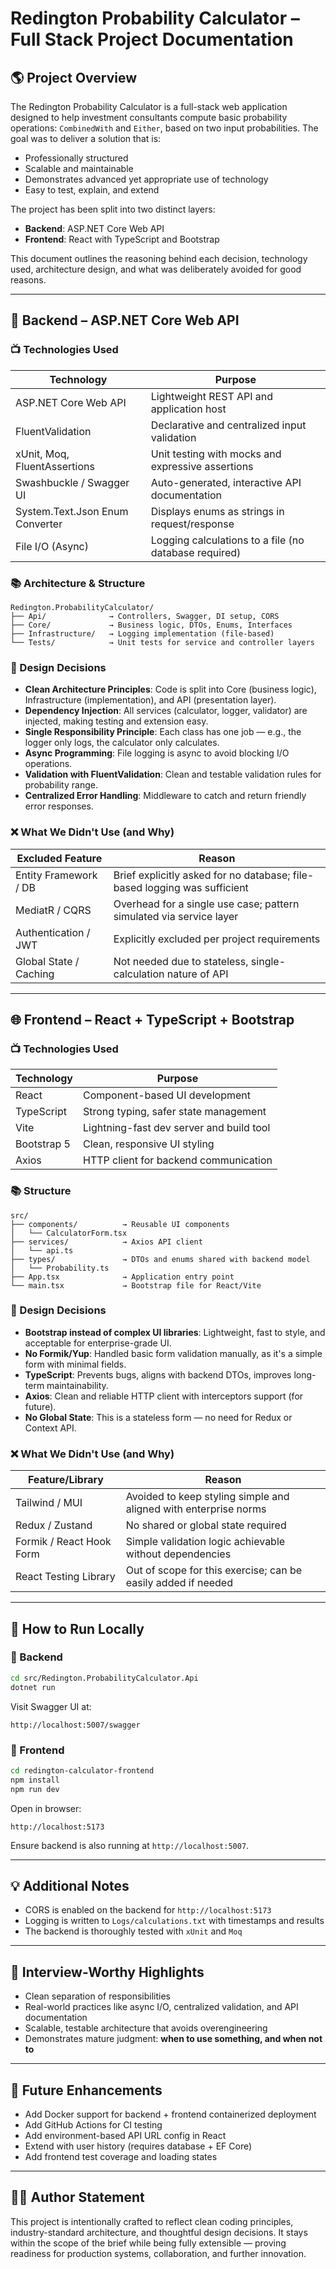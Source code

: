 # Redington Probability Calculator – Full Stack Project Documentation

## 🌎 Project Overview

The Redington Probability Calculator is a full-stack web application designed to help investment consultants compute basic probability operations: `CombinedWith` and `Either`, based on two input probabilities. The goal was to deliver a solution that is:

- Professionally structured
- Scalable and maintainable
- Demonstrates advanced yet appropriate use of technology
- Easy to test, explain, and extend

The project has been split into two distinct layers:

- **Backend**: ASP.NET Core Web API
- **Frontend**: React with TypeScript and Bootstrap

This document outlines the reasoning behind each decision, technology used, architecture design, and what was deliberately avoided for good reasons.

---

## 🧬 Backend – ASP.NET Core Web API

### 📺 Technologies Used

| Technology                      | Purpose                                                                 |
|----------------------------------|-------------------------------------------------------------------------|
| ASP.NET Core Web API            | Lightweight REST API and application host                              |
| FluentValidation                | Declarative and centralized input validation                           |
| xUnit, Moq, FluentAssertions    | Unit testing with mocks and expressive assertions                      |
| Swashbuckle / Swagger UI        | Auto-generated, interactive API documentation                          |
| System.Text.Json Enum Converter | Displays enums as strings in request/response                          |
| File I/O (Async)                | Logging calculations to a file (no database required)                  |

### 📚 Architecture & Structure

```
Redington.ProbabilityCalculator/
├── Api/              → Controllers, Swagger, DI setup, CORS
├── Core/             → Business logic, DTOs, Enums, Interfaces
├── Infrastructure/   → Logging implementation (file-based)
└── Tests/            → Unit tests for service and controller layers
```

### 🤝 Design Decisions

- **Clean Architecture Principles**: Code is split into Core (business logic), Infrastructure (implementation), and API (presentation layer).
- **Dependency Injection**: All services (calculator, logger, validator) are injected, making testing and extension easy.
- **Single Responsibility Principle**: Each class has one job — e.g., the logger only logs, the calculator only calculates.
- **Async Programming**: File logging is async to avoid blocking I/O operations.
- **Validation with FluentValidation**: Clean and testable validation rules for probability range.
- **Centralized Error Handling**: Middleware to catch and return friendly error responses.

### ❌ What We Didn't Use (and Why)

| Excluded Feature       | Reason                                                                 |
|------------------------|------------------------------------------------------------------------|
| Entity Framework / DB  | Brief explicitly asked for no database; file-based logging was sufficient |
| MediatR / CQRS         | Overhead for a single use case; pattern simulated via service layer     |
| Authentication / JWT   | Explicitly excluded per project requirements                            |
| Global State / Caching | Not needed due to stateless, single-calculation nature of API           |

---

## 🌐 Frontend – React + TypeScript + Bootstrap

### 📺 Technologies Used

| Technology     | Purpose                                           |
|----------------|---------------------------------------------------|
| React          | Component-based UI development                   |
| TypeScript     | Strong typing, safer state management            |
| Vite           | Lightning-fast dev server and build tool         |
| Bootstrap 5    | Clean, responsive UI styling                     |
| Axios          | HTTP client for backend communication            |

### 📚 Structure

```
src/
├── components/          → Reusable UI components
│   └── CalculatorForm.tsx
├── services/            → Axios API client
│   └── api.ts
├── types/               → DTOs and enums shared with backend model
│   └── Probability.ts
├── App.tsx              → Application entry point
└── main.tsx             → Bootstrap file for React/Vite
```

### 🤝 Design Decisions

- **Bootstrap instead of complex UI libraries**: Lightweight, fast to style, and acceptable for enterprise-grade UI.
- **No Formik/Yup**: Handled basic form validation manually, as it's a simple form with minimal fields.
- **TypeScript**: Prevents bugs, aligns with backend DTOs, improves long-term maintainability.
- **Axios**: Clean and reliable HTTP client with interceptors support (for future).
- **No Global State**: This is a stateless form — no need for Redux or Context API.

### ❌ What We Didn't Use (and Why)

| Feature/Library         | Reason                                                             |
|-------------------------|--------------------------------------------------------------------|
| Tailwind / MUI          | Avoided to keep styling simple and aligned with enterprise norms   |
| Redux / Zustand         | No shared or global state required                                 |
| Formik / React Hook Form| Simple validation logic achievable without dependencies             |
| React Testing Library   | Out of scope for this exercise; can be easily added if needed      |

---

## 🚀 How to Run Locally

### 📂 Backend
```bash
cd src/Redington.ProbabilityCalculator.Api
dotnet run
```
Visit Swagger UI at:
```
http://localhost:5007/swagger
```

### 📂 Frontend
```bash
cd redington-calculator-frontend
npm install
npm run dev
```
Open in browser:
```
http://localhost:5173
```
Ensure backend is also running at `http://localhost:5007`.

---

## 💡 Additional Notes

- CORS is enabled on the backend for `http://localhost:5173`
- Logging is written to `Logs/calculations.txt` with timestamps and results
- The backend is thoroughly tested with `xUnit` and `Moq`

---

## 💪 Interview-Worthy Highlights

- Clean separation of responsibilities
- Real-world practices like async I/O, centralized validation, and API documentation
- Scalable, testable architecture that avoids overengineering
- Demonstrates mature judgment: **when to use something, and when not to**

---

## 🔄 Future Enhancements

- Add Docker support for backend + frontend containerized deployment
- Add GitHub Actions for CI testing
- Add environment-based API URL config in React
- Extend with user history (requires database + EF Core)
- Add frontend test coverage and loading states

---

## 👨‍💼 Author Statement

This project is intentionally crafted to reflect clean coding principles, industry-standard architecture, and thoughtful design decisions. It stays within the scope of the brief while being fully extensible — proving readiness for production systems, collaboration, and further innovation.


